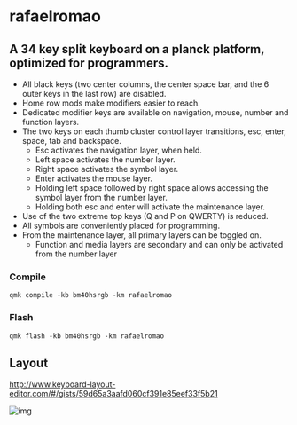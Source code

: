 # rafaelromao

## A 34 key split keyboard on a planck platform, optimized for programmers.

- All black keys (two center columns, the center space bar, and the 6 outer keys in the last row) are disabled.
- Home row mods make modifiers easier to reach.
- Dedicated modifier keys are available on navigation, mouse, number and function layers.
- The two keys on each thumb cluster control layer transitions, esc, enter, space, tab and backspace.
  - Esc activates the navigation layer, when held.
  - Left space activates the number layer.
  - Right space activates the symbol layer.
  - Enter activates the mouse layer.
  - Holding left space followed by right space allows accessing the symbol layer from the number layer.
  - Holding both esc and enter will activate the maintenance layer.
- Use of the two extreme top keys (Q and P on QWERTY) is reduced.
- All symbols are conveniently placed for programming.
- From the maintenance layer, all primary layers can be toggled on.
  - Function and media layers are secondary and can only be activated from the number layer

### Compile

`qmk compile -kb bm40hsrgb -km rafaelromao`

### Flash

`qmk flash -kb bm40hsrgb -km rafaelromao`

## Layout

http://www.keyboard-layout-editor.com/#/gists/59d65a3aafd060cf391e85eef33f5b21

![img](https://i.imgur.com/t6VDthS.png)
